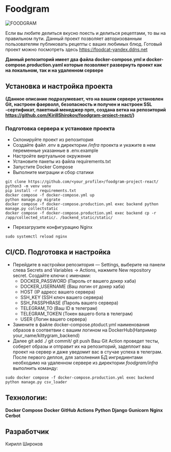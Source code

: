 # Foodgram
![FOODGRAM](https://github.com/KirillShirokov/foodgram-project-react/actions/workflows/main.yml/badge.svg)

Если вы любите делиться вкусно поесть и делиться рецептами, то вы на правильном пути. Данный проект позволяет авторизованным пользователям публиковать рецепты с ваших любимых блюд. 
 Готовый проект можно посмотреть здесь
 https://foodcat-yandex.ddns.net

 **Данный репозиторий имеет два файла docker-compose.yml и docker-compose.production.yaml которые позволяют развернуть проект как на локальном, так и на удаленном сервере**


##  Установка и настройка проекта
**(Данное описание подразумевает, что на вашем сервере установлен Git, настроен фаерволл, безопасность и получен и настроен SSL -сертификат, пакетный менеджер npm, создана ветка на репозиторий https://github.com/KirillShirokov/foodgram-project-react/)**
### Подготовка сервера к установке проекта
- Склонируйте проект из репозитория
- Создайте файл .env в директории */infra* проекта и укажите в нем переменные указанные в .env.example
- Настройте виртуальное окружение
- Установите пакеты из файла requirements.txt
- Запустите Docker Compose 
- Выполните миграции и сбор статики
```
git clone https://github.com/<your_profile>/foodgram-project-react/
python3 -m venv venv
pip install -r requirements.txt
docker compose -f docker-compose.yml up
python manage.py migrate
docker compose -f docker-compose.production.yml exec backend python manage.py collectstatic
docker compose -f docker-compose.production.yml exec backend cp -r /app/collected_static/. /backend_static/static/

```
- Перезагрузите конфигурацию Nginx
```
sudo systemctl reload nginx
```
## CI/CD. Подготовка и настройка
- Перейдите в настройки репозитория — Settings, выберите на панели слева Secrets and Variables → Actions, нажмите New repository secret. Создайте ключи с именами: 
  - DOCKER_PASSWORD (Пароль от вашего докер хаба)
  - DOCKER_USERNAME (Ваш логин от докер хаба)
  - HOST (IP адресс вашего сервера)
  - SSH_KEY (SSH ключ вашего сервера)
  - SSH_PASSPHRASE (Пароль вашего сервера)
  - TELEGRAM_TO (Ваш ID в телеграм)
  - TELEGRAM_TOKEN (Токен вашего бота в телеграм)
  - USER (Логин вашего сервера)
- Замените в файле docker-compose.ptoduct.yml наименования образов в соответвии с вашим логином на DockerHub(Например your_name/kittygram_backend)
- Далее git add ./ git commit/ git push
Ваш Git Action проведет тесты, соберет образы и отправит их на репозиторий, задеплоит ваш проект на сервер и даже уведомит вас в стучае успеха в телеграм.
После первого деплоя, для заполнения БД ингредиентами необходимо на удаленном сервере из директории *foodgram/infra* выполнить команду:
```
sudo docker compose -f docker-compose.production.yml exec backend python manage.py csv_loader
```

## Технологии:
**Docker Compose**
**Docker**
**GitHub Actions**
**Python**
**Django**
**Gunicorn**
**Nginx**
**Cerbot**
## Разработчик
Кирилл Широков
